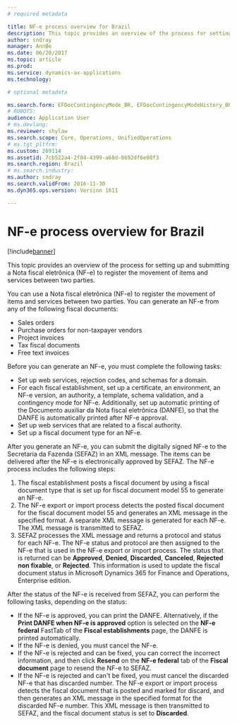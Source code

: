 ```yaml
---
# required metadata

title: NF-e process overview for Brazil
description: This topic provides an overview of the process for setting up and submitting a Nota fiscal eletrônica (NF-e) to register the movement of items and services between two parties.
author: sndray
manager: AnnBe
ms.date: 06/20/2017
ms.topic: article
ms.prod: 
ms.service: dynamics-ax-applications
ms.technology: 

# optional metadata

ms.search.form: EFDocContingencyMode_BR, EFDocContingencyModeHistory_BR, EFDocCorrectionLetter_BR, EFDocEmailAccountConfiguration_BR, EFDocEmailStatus_BR, EFDocHist_BR, EFDocParameters_BR, EFDocServiceInquire_BR, FiscalDocument_BR
# ROBOTS: 
audience: Application User
# ms.devlang: 
ms.reviewer: shylaw
ms.search.scope: Core, Operations, UnifiedOperations
# ms.tgt_pltfrm: 
ms.custom: 269114
ms.assetid: 7cb522a4-2f84-4399-a60d-8692df6e08f3
ms.search.region: Brazil
# ms.search.industry: 
ms.author: sndray
ms.search.validFrom: 2016-11-30
ms.dyn365.ops.version: Version 1611

---
```


# NF-e process overview for Brazil

[!include[banner](../includes/banner.md)]


This topic provides an overview of the process for setting up and submitting a Nota fiscal eletrônica (NF-e) to register the movement of items and services between two parties.

You can use a Nota fiscal eletrônica (NF-e) to register the movement of items and services between two parties. You can generate an NF-e from any of the following fiscal documents:

-   Sales orders
-   Purchase orders for non-taxpayer vendors
-   Project invoices
-   Tax fiscal documents
-   Free text invoices

Before you can generate an NF-e, you must complete the following tasks:

-   Set up web services, rejection codes, and schemas for a domain.
-   For each fiscal establishment, set up a certificate, an environment, an NF-e version, an authority, a template, schema validation, and a contingency mode for NF-e. Additionally, set up automatic printing of the Documento auxiliar da Nota fiscal eletrônica (DANFE), so that the DANFE is automatically printed after NF-e approval.
-   Set up web services that are related to a fiscal authority.
-   Set up a fiscal document type for an NF-e.

After you generate an NF-e, you can submit the digitally signed NF-e to the Secretaria da Fazenda (SEFAZ) in an XML message. The items can be delivered after the NF-e is electronically approved by SEFAZ. The NF-e process includes the following steps:

1.  The fiscal establishment posts a fiscal document by using a fiscal document type that is set up for fiscal document model 55 to generate an NF-e.
2.  The NF-e export or import process detects the posted fiscal document for the fiscal document model 55 and generates an XML message in the specified format. A separate XML message is generated for each NF-e. The XML message is transmitted to SEFAZ.
3.  SEFAZ processes the XML message and returns a protocol and status for each NF-e. The NF-e status and protocol are then assigned to the NF-e that is used in the NF-e export or import process. The status that is returned can be **Approved**, **Denied**, **Discarded**, **Canceled**, **Rejected non fixable**, or **Rejected**. This information is used to update the fiscal document status in Microsoft Dynamics 365 for Finance and Operations, Enterprise edition.

After the status of the NF-e is received from SEFAZ, you can perform the following tasks, depending on the status:

-   If the NF-e is approved, you can print the DANFE. Alternatively, if the **Print DANFE when NF-e is approved** option is selected on the **NF-e federal** FastTab of the **Fiscal establishments** page, the DANFE is printed automatically.
-   If the NF-e is denied, you must cancel the NF-e.
-   If the NF-e is rejected and can be fixed, you can correct the incorrect information, and then click **Resend** on the **NF-e federal** tab of the **Fiscal document** page to resend the NF-e to SEFAZ.
-   If the NF-e is rejected and can't be fixed, you must cancel the discarded NF-e that has discarded number. The NF-e export or import process detects the fiscal document that is posted and marked for discard, and then generates an XML message in the specified format for the discarded NF-e number. This XML message is then transmitted to SEFAZ, and the fiscal document status is set to **Discarded**.




